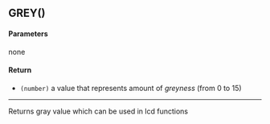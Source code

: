 <!-- This file was generated by the script. Do not edit it, any changes will be lost! -->

## GREY()



#### Parameters

none

#### Return

* `(number)` a value that represents amount of *greyness* (from 0 to 15)




---
Returns gray value which can be used in lcd functions


